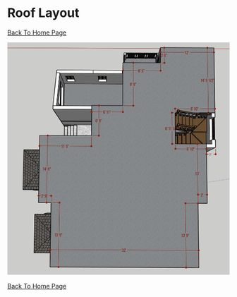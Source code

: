 # Roof Layout 
[Back To Home Page](../)

![roof_dimensions](roof_dimensions.jpg)


[Back To Home Page](../)